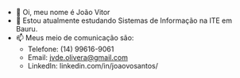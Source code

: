 - 👋 Oi, meu nome é João Vitor
- 🌱 Estou atualmente estudando Sistemas de Informação na ITE em Bauru.
- 📫 Meus meio de comunicação são:
  - Telefone: (14) 99616-9061
  - Email: jvde.olivera@gmail.com
  - LinkedIn: linkedin.com/in/joaovosantos/
